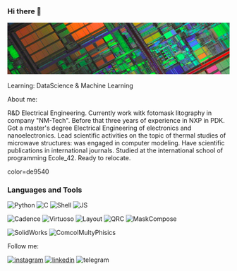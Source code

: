 ### Hi there 👋

<!--
**copihendo/copihendo** is a ✨ _special_ ✨ repository because its `README.md` (this file) appears on your GitHub profile.

Here are some ideas to get you started:

- 🔭 I’m currently working on ...
- 🌱 I’m currently learning ...
- 👯 I’m looking to collaborate on ...
- 🤔 I’m looking for help with ...
- 💬 Ask me about ...
- 📫 How to reach me: ...
- 😄 Pronouns: ...
- ⚡ Fun fact: ...
-->


![Header](https://github.com/copihendo/copihendo/blob/main/assets/header2.jpg)

Learning: 
DataScience & Machine Learning

About me:

R&D Electrical Engineering. Currently work witk fotomask litography in company "NM-Tech". Before that three years of experience in NXP in PDK. Got a master's degree Electrical Engineering of electronics and nanoelectronics. Lead scientific activities on the topic of thermal studies of microwave structures: was engaged in computer modeling. Have scientific publications in international journals. Studied at the international school of programming Ecole_42. Ready to relocate.

color=de9540
### Languages and Tools 
![Python](https://img.shields.io/badge/-Python-de9540?style=for-the-badge&logo=python)
![C](https://img.shields.io/badge/-C-de9540?style=for-the-badge&logo=C&logoColor=20a7f5)
![Shell](https://img.shields.io/badge/-Shell-de9540?style=for-the-badge&logo=csh)
![JS](https://img.shields.io/badge/-JavaScript-de9540?style=for-the-badge&logo=javascript)

![Cadence](https://img.shields.io/badge/-Cadence-de9540?style=for-the-badge&logo=Cadence&logoColor=20a7f5)
![Virtuoso](https://img.shields.io/badge/-Virtuoso-de9540?style=for-the-badge&logo=virtuoso&logoColor=47C5FB)
![Layout](https://img.shields.io/badge/-Layout-de9540?style=for-the-badge&logo=layout&logoColor=47C5FB)
![QRC](https://img.shields.io/badge/-QRC-de9540?style=for-the-badge&logo=qrc&logoColor=47C5FB) 
![MaskCompose](https://img.shields.io/badge/-MaskCompose-de9540?style=for-the-badge&logo=MaskCompose&logoColor=47C5FB)

![SolidWorks](https://img.shields.io/badge/-SolidWorks-de9540?style=for-the-badge&logo=solidworks)
![ComcolMultyPhisics](https://img.shields.io/badge/-ComcolMultyPhisics-de9540?style=for-the-badge&logo=Comsol&logoColor=47C5FB)

Follow me:

[![instagram](https://img.shields.io/badge/-copihendo-de9540?style=for-the-badge&logo=instagram)](https://www.instagram.com/accounts/login/?next=%2Fcopihendo%2F)
[![linkedin](https://img.shields.io/badge/-andrey%E2%80%90panteleev-de9540?style=for-the-badge&logo=linkedin&logoColor=20a7f5)](https://www.linkedin.com/in/andrey-panteleev/)
![telegram](https://img.shields.io/badge/-mguadalu-de9540?style=for-the-badge&logo=telegram)